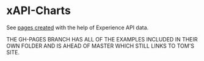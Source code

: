 # xAPI-Charts
See [pages created](https://creighton.github.io/xAPI-Charts/) with the help of Experience API data.

THE GH-PAGES BRANCH HAS ALL OF THE EXAMPLES INCLUDED IN THEIR OWN FOLDER AND IS AHEAD OF MASTER WHICH STILL LINKS TO TOM'S SITE.
